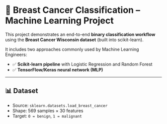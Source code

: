 # 🧠 Breast Cancer Classification – Machine Learning Project

This project demonstrates an end-to-end **binary classification workflow** using the **Breast Cancer Wisconsin dataset** (built into scikit-learn).  

It includes two approaches commonly used by Machine Learning Engineers:
- ✅ **Scikit-learn pipeline** with Logistic Regression and Random Forest
- ✅ **TensorFlow/Keras neural network (MLP)**

---

## 📊 Dataset
- Source: `sklearn.datasets.load_breast_cancer`
- Shape: 569 samples × 30 features
- Target: `0 = benign`, `1 = malignant`
